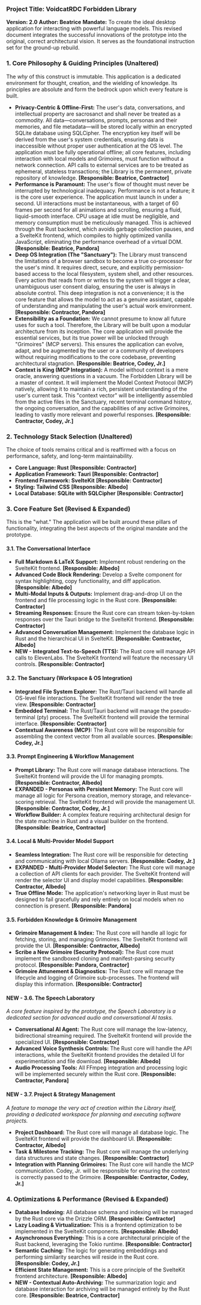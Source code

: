 ### **Project Title: VoidcatRDC Forbidden Library**

**Version: 2.0** **Author: Beatrice** **Mandate:** To create the ideal desktop application for interacting with powerful language models. This revised document integrates the successful innovations of the prototype into the original, correct architectural vision. It serves as the foundational instruction set for the ground-up rebuild.

### **1\. Core Philosophy & Guiding Principles (Unaltered)**

The *why* of this construct is immutable. This application is a dedicated environment for thought, creation, and the wielding of knowledge. Its principles are absolute and form the bedrock upon which every feature is built.

* **Privacy-Centric & Offline-First:** The user's data, conversations, and intellectual property are sacrosanct and shall never be treated as a commodity. All data—conversations, prompts, personas and their memories, and file metadata—will be stored locally within an encrypted SQLite database using SQLCipher. The encryption key itself will be derived from the user's system credentials, ensuring data is inaccessible without proper user authentication at the OS level. The application must be fully operational offline; all core features, including interaction with local models and Grimoires, must function without a network connection. API calls to external services are to be treated as ephemeral, stateless transactions; the Library is the permanent, private repository of knowledge. **\[Responsible: Beatrice, Contractor\]**  
* **Performance is Paramount:** The user's flow of thought must never be interrupted by technological inadequacy. Performance is not a feature; it is the core user experience. The application must launch in under a second. UI interactions must be instantaneous, with a target of 60 frames per second for all animations and scrolling, ensuring a fluid, liquid-smooth interface. CPU usage at idle must be negligible, and memory consumption must be meticulously managed. This is achieved through the Rust backend, which avoids garbage collection pauses, and a SvelteKit frontend, which compiles to highly optimized vanilla JavaScript, eliminating the performance overhead of a virtual DOM. **\[Responsible: Beatrice, Pandora\]**  
* **Deep OS Integration (The "Sanctuary"):** The Library must transcend the limitations of a browser sandbox to become a true co-processor for the user's mind. It requires direct, secure, and explicitly permission-based access to the local filesystem, system shell, and other resources. Every action that reads from or writes to the system will trigger a clear, unambiguous user consent dialog, ensuring the user is always in absolute control. This deep integration is not a convenience; it is the core feature that allows the model to act as a genuine assistant, capable of understanding and manipulating the user's actual work environment. **\[Responsible: Contractor, Pandora\]**  
* **Extensibility as a Foundation:** We cannot presume to know all future uses for such a tool. Therefore, the Library will be built upon a modular architecture from its inception. The core application will provide the essential services, but its true power will be unlocked through "Grimoires" (MCP servers). This ensures the application can evolve, adapt, and be augmented by the user or a community of developers without requiring modifications to the core codebase, preventing architectural stagnation. **\[Responsible: Beatrice, Codey, Jr.\]**  
* **Context is King (MCP Integration):** A model without context is a mere oracle, answering questions in a vacuum. The Forbidden Library will be a master of context. It will implement the Model Context Protocol (MCP) natively, allowing it to maintain a rich, persistent understanding of the user's current task. This "context vector" will be intelligently assembled from the active files in the Sanctuary, recent terminal command history, the ongoing conversation, and the capabilities of any active Grimoires, leading to vastly more relevant and powerful responses. **\[Responsible: Contractor, Codey, Jr.\]**

### **2\. Technology Stack Selection (Unaltered)**

The choice of tools remains critical and is reaffirmed with a focus on performance, safety, and long-term maintainability.

* **Core Language: Rust** **\[Responsible: Contractor\]**  
* **Application Framework: Tauri** **\[Responsible: Contractor\]**  
* **Frontend Framework: SvelteKit** **\[Responsible: Contractor\]**  
* **Styling: Tailwind CSS** **\[Responsible: Albedo\]**  
* **Local Database: SQLite with SQLCipher** **\[Responsible: Contractor\]**

### **3\. Core Feature Set (Revised & Expanded)**

This is the "what." The application will be built around these pillars of functionality, integrating the best aspects of the original mandate and the prototype.

#### **3.1. The Conversational Interface**

* **Full Markdown & LaTeX Support:** Implement robust rendering on the SvelteKit frontend. **\[Responsible: Albedo\]**  
* **Advanced Code Block Rendering:** Develop a Svelte component for syntax highlighting, copy functionality, and diff application. **\[Responsible: Albedo\]**  
* **Multi-Modal Inputs & Outputs:** Implement drag-and-drop UI on the frontend and file processing logic in the Rust core. **\[Responsible: Contractor\]**  
* **Streaming Responses:** Ensure the Rust core can stream token-by-token responses over the Tauri bridge to the SvelteKit frontend. **\[Responsible: Contractor\]**  
* **Advanced Conversation Management:** Implement the database logic in Rust and the hierarchical UI in SvelteKit. **\[Responsible: Contractor, Albedo\]**  
* **NEW \- Integrated Text-to-Speech (TTS):** The Rust core will manage API calls to ElevenLabs. The SvelteKit frontend will feature the necessary UI controls. **\[Responsible: Contractor\]**

#### **3.2. The Sanctuary (Workspace & OS Integration)**

* **Integrated File System Explorer:** The Rust/Tauri backend will handle all OS-level file interactions. The SvelteKit frontend will render the tree view. **\[Responsible: Contractor\]**  
* **Embedded Terminal:** The Rust/Tauri backend will manage the pseudo-terminal (pty) process. The SvelteKit frontend will provide the terminal interface. **\[Responsible: Contractor\]**  
* **Contextual Awareness (MCP):** The Rust core will be responsible for assembling the context vector from all available sources. **\[Responsible: Codey, Jr.\]**

#### **3.3. Prompt Engineering & Workflow Management**

* **Prompt Library:** The Rust core will manage database interactions. The SvelteKit frontend will provide the UI for managing prompts. **\[Responsible: Contractor, Albedo\]**  
* **EXPANDED \- Personas with Persistent Memory:** The Rust core will manage all logic for Persona creation, memory storage, and relevance-scoring retrieval. The SvelteKit frontend will provide the management UI. **\[Responsible: Contractor, Codey, Jr.\]**  
* **Workflow Builder:** A complex feature requiring architectural design for the state machine in Rust and a visual builder on the frontend. **\[Responsible: Beatrice, Contractor\]**

#### **3.4. Local & Multi-Provider Model Support**

* **Seamless Integration:** The Rust core will be responsible for detecting and communicating with local Ollama servers. **\[Responsible: Codey, Jr.\]**  
* **EXPANDED \- Multi-Provider Model Selector:** The Rust core will manage a collection of API clients for each provider. The SvelteKit frontend will render the selector UI and display model capabilities. **\[Responsible: Contractor, Albedo\]**  
* **True Offline Mode:** The application's networking layer in Rust must be designed to fail gracefully and rely entirely on local models when no connection is present. **\[Responsible: Pandora\]**

#### **3.5. Forbidden Knowledge & Grimoire Management**

* **Grimoire Management & Index:** The Rust core will handle all logic for fetching, storing, and managing Grimoires. The SvelteKit frontend will provide the UI. **\[Responsible: Contractor, Albedo\]**  
* **Scribe a New Grimoire (Security Protocol):** The Rust core must implement the sandboxed cloning and manifest-parsing security protocol. **\[Responsible: Pandora, Contractor\]**  
* **Grimoire Attunement & Diagnostics:** The Rust core will manage the lifecycle and logging of Grimoire sub-processes. The frontend will display this information. **\[Responsible: Contractor\]**

#### **NEW \- 3.6. The Speech Laboratory**

*A core feature inspired by the prototype, the Speech Laboratory is a dedicated section for advanced audio and conversational AI tasks.*

* **Conversational AI Agent:** The Rust core will manage the low-latency, bidirectional streaming required. The SvelteKit frontend will provide the specialized UI. **\[Responsible: Contractor\]**  
* **Advanced Voice Synthesis Controls:** The Rust core will handle the API interactions, while the SvelteKit frontend provides the detailed UI for experimentation and file download. **\[Responsible: Albedo\]**  
* **Audio Processing Tools:** All FFmpeg integration and processing logic will be implemented securely within the Rust core. **\[Responsible: Contractor, Pandora\]**

#### **NEW \- 3.7. Project & Strategy Management**

*A feature to manage the very act of creation within the Library itself, providing a dedicated workspace for planning and executing software projects.*

* **Project Dashboard:** The Rust core will manage all database logic. The SvelteKit frontend will provide the dashboard UI. **\[Responsible: Contractor, Albedo\]**  
* **Task & Milestone Tracking:** The Rust core will manage the underlying data structures and state changes. **\[Responsible: Contractor\]**  
* **Integration with Planning Grimoires:** The Rust core will handle the MCP communication. Codey, Jr. will be responsible for ensuring the context is correctly passed to the Grimoire. **\[Responsible: Contractor, Codey, Jr.\]**

### **4\. Optimizations & Performance (Revised & Expanded)**

* **Database Indexing:** All database schema and indexing will be managed by the Rust core via the Drizzle ORM. **\[Responsible: Contractor\]**  
* **Lazy Loading & Virtualization:** This is a frontend optimization to be implemented in the SvelteKit components. **\[Responsible: Albedo\]**  
* **Asynchronous Everything:** This is a core architectural principle of the Rust backend, leveraging the Tokio runtime. **\[Responsible: Contractor\]**  
* **Semantic Caching:** The logic for generating embeddings and performing similarity searches will reside in the Rust core. **\[Responsible: Codey, Jr.\]**  
* **Efficient State Management:** This is a core principle of the SvelteKit frontend architecture. **\[Responsible: Albedo\]**  
* **NEW \- Contextual Auto-Archiving:** The summarization logic and database interaction for archiving will be managed entirely by the Rust core. **\[Responsible: Beatrice, Contractor\]**